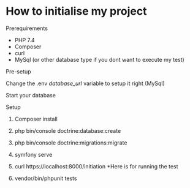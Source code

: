 # How to initialise my project

Prerequirements

- PHP 7.4
- Composer
- curl
- MySql (or other database type if you dont want to execute my test)

Pre-setup

Change the .env *database_url* variable to setup it right (MySql)

Start your database 

Setup

1) Composer install
2) php bin/console doctrine:database:create
3) php bin/console doctrine:migrations:migrate
4) symfony serve
5) curl https://localhost:8000/initiation
*Here is for running the test 

6) vendor/bin/phpunit tests
